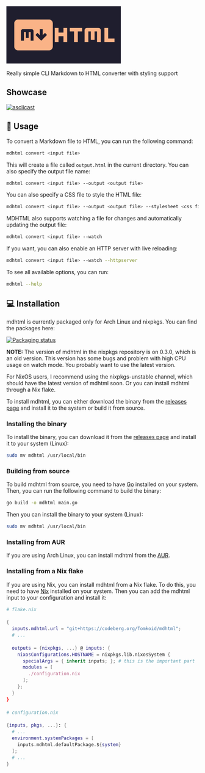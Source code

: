 <img width="300" src="assets/logo.jpg">

Really simple CLI Markdown to HTML converter with styling support

## Showcase

[![asciicast](https://asciinema.org/a/624645.svg)](https://asciinema.org/a/624645)

## 🌟 Usage

To convert a Markdown file to HTML, you can run the following command:

```bash
mdhtml convert <input file>
```

This will create a file called `output.html` in the current directory. You can also specify the output file name:

```bash
mdhtml convert <input file> --output <output file>
```

You can also specify a CSS file to style the HTML file:

```bash
mdhtml convert <input file> --output <output file> --stylesheet <css file>
```

MDHTML also supports watching a file for changes and automatically updating the output file:

```bash
mdhtml convert <input file> --watch
```

If you want, you can also enable an HTTP server with live reloading:

```bash
mdhtml convert <input file> --watch --httpserver
```



To see all available options, you can run:

```bash
mdhtml --help
```

## 💻 Installation

mdhtml is currently packaged only for Arch Linux and nixpkgs. You can find the packages here:

[![Packaging status](https://repology.org/badge/vertical-allrepos/mdhtml.svg)](https://repology.org/project/mdhtml/versions)

**NOTE:** The version of mdhtml in the nixpkgs repository is on 0.3.0, which is an old version. This version has some bugs and problem with high CPU usage on watch mode. You probably want to use the latest version. 

For NixOS users, I recommend using the nixpkgs-unstable channel, which should have the latest version of mdhtml soon. Or you can install mdhtml through a Nix flake.

To install mdhtml, you can either download the binary from the [releases page](https://codeberg.org/Tomkoid/mdhtml/releases) and install it to the system or build it from source.

### Installing the binary

To install the binary, you can download it from the [releases page](https://codeberg.org/Tomkoid/mdhtml/releases) and install it to your system (Linux):

```bash
sudo mv mdhtml /usr/local/bin
```

### Building from source

To build mdhtml from source, you need to have [Go](https://golang.org/) installed on your system. Then, you can run the following command to build the binary:

```bash
go build -o mdhtml main.go
```

Then you can install the binary to your system (Linux):

```bash
sudo mv mdhtml /usr/local/bin
```

### Installing from AUR

If you are using Arch Linux, you can install mdhtml from the [AUR](https://aur.archlinux.org/packages/mdhtml/).

### Installing from a Nix flake

If you are using Nix, you can install mdhtml from a Nix flake. To do this, you need to have [Nix](https://nixos.org/download.html) installed on your system. Then you can add the mdhtml input to your configuration and install it:

```nix
# flake.nix

{
  inputs.mdhtml.url = "git+https://codeberg.org/Tomkoid/mdhtml";
  # ...

  outputs = {nixpkgs, ...} @ inputs: {
    nixosConfigurations.HOSTNAME = nixpkgs.lib.nixosSystem {
      specialArgs = { inherit inputs; }; # this is the important part
      modules = [
        ./configuration.nix
      ];
    };
  } 
}

# configuration.nix

{inputs, pkgs, ...}: {
  # ...
  environment.systemPackages = [
    inputs.mdhtml.defaultPackage.${system}
  ];
  # ...
}
``` 
